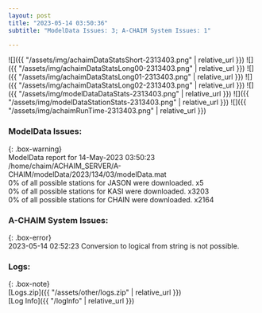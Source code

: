 ```yaml
---
layout: post
title: "2023-05-14 03:50:36"
subtitle: "ModelData Issues: 3; A-CHAIM System Issues: 1"

---
```


![]({{ "/assets/img/achaimDataStatsShort-2313403.png" | relative_url }})
![]({{ "/assets/img/achaimDataStatsLong00-2313403.png" | relative_url }})
![]({{ "/assets/img/achaimDataStatsLong01-2313403.png" | relative_url }})
![]({{ "/assets/img/achaimDataStatsLong02-2313403.png" | relative_url }})
![]({{ "/assets/img/modelDataDataStats-2313403.png" | relative_url }})
![]({{ "/assets/img/modelDataStationStats-2313403.png" | relative_url }})
![]({{ "/assets/img/achaimRunTime-2313403.png" | relative_url }})


### ModelData Issues:  
  
{: .box-warning}  
 ModelData report for 14-May-2023 03:50:23   
 /home/chaim/ACHAIM_SERVER/A-CHAIM/modelData/2023/134/03/modelData.mat   
 0% of all possible stations for JASON were downloaded. x5   
 0% of all possible stations for KASI were downloaded. x3203   
 0% of all possible stations for CHAIN were downloaded. x2164   
  
### A-CHAIM System Issues:  
  
{: .box-error}  
2023-05-14 02:52:23 Conversion to logical from string is not possible.  

### Logs:  
  
{: .box-note}  
[Logs.zip]({{ "/assets/other/logs.zip" | relative_url }})  
[Log Info]({{ "/logInfo" | relative_url }})  
